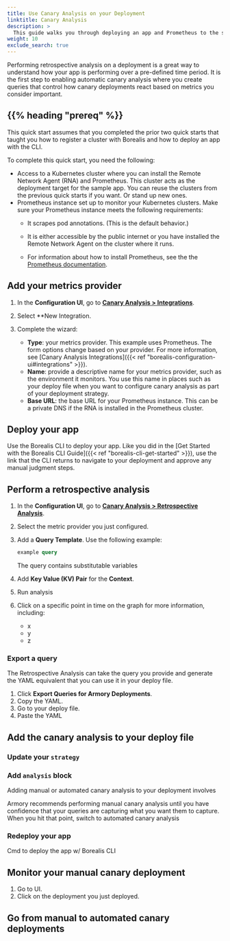 ```yaml
---
title: Use Canary Analysis on your Deployment
linktitle: Canary Analysis
description: > 
  This guide walks you through deploying an app and Prometheus to the same Kubernetes cluster. Then, you perform a retrospective analysis on the performance of the app that you can then use to create canary analysis queries for subsequent deployments.s
weight: 10  
exclude_search: true
---
```


Performing retrospective analysis on a deployment is a great way to understand how your app is performing over a pre-defined time period. It is the first step to enabling automatic canary analysis where you create queries that control how canary deployments react based on metrics you consider important.

## {{% heading "prereq" %}}

This quick start assumes that you completed the prior two quick starts that taught you how to register a cluster with Borealis and how to deploy an app with the CLI.

To complete this quick start, you need the following:

- Access to a Kubernetes cluster where you can install the Remote Network Agent (RNA) and Prometheus. This cluster acts as the deployment target for the sample app. You can reuse the clusters from the previous quick starts if you want. Or stand up new ones.
- Prometheus instance set up to monitor your Kubernetes clusters. Make sure your Prometheus instance meets the following requirements:
  - It scrapes pod annotations. (This is the default behavior.)
  - It is either accessible by the public internet or you have installed the Remote Network Agent on the cluster where it runs.

   - For information about how to install Prometheus, see the the [Prometheus documentation](https://prometheus.io/docs/prometheus/latest/installation/). 




## Add your metrics provider

1. In the **Configuration UI**, go to [**Canary Analysis > Integrations**](https://console.cloud.armory.io/configuration/metric-source-integrations/).
2. Select **New Integration.
3. Complete the wizard:
  
   - **Type**: your metrics provider. This example uses Prometheus. The form options change based on your provider. For more information, see [Canary Analysis Integrations]({{< ref "borealis-configuration-ui#integrations" >}}).
   - **Name**: provide a descriptive name for your metrics provider, such as the environment it monitors. You use this name in places such as your deploy file when you want to configure canary analysis as part of your deployment strategy.
   - **Base URL**: the base URL for your Prometheus instance. This can be a private DNS if the RNA is installed in the Prometheus cluster.

## Deploy your app

Use the Borealis CLI to deploy your app. 
Like you did in the [Get Started with the Borealis CLI Guide]({{< ref "borealis-cli-get-started" >}}), use the link that the CLI returns to navigate to your deployment and approve any manual judgment steps.


## Perform a retrospective analysis

1. In the **Configuration UI**, go to [**Canary Analysis > Retrospective Analysis**](https://console.cloud.armory.io/configuration/metric-source-integrations/).
2. Select the metric provider you just configured.
3. Add a **Query Template**. Use the following example:

   ```sql
   example query
   ```
   
   The query contains substitutable variables

4. Add **Key Value (KV) Pair** for the **Context**.
5. Run analysis
6. Click on a specific point in time on the graph for more information, including:

   - x
   - y
   - z
  
### Export a query

The Retrospective Analysis can take the query you provide and generate the YAML equivalent that you can use it in your deploy file.

1. Click **Export Queries for Armory Deployments**.
2. Copy the YAML.
3. Go to your deploy file.
4. Paste the YAML

## Add the canary analysis to your deploy file

### Update your `strategy`

### Add `analysis` block

Adding manual or automated canary analysis to your deployment involves

Armory recommends performing manual canary analysis until you have confidence that your queries are capturing what you want them to capture. When you hit that point, switch to automated canary analysis

### Redeploy your app

Cmd to deploy the app w/ Borealis CLI

## Monitor your manual canary deployment

1. Go to UI.
2. Click on the deployment you just deployed.


## Go from manual to automated canary deployments